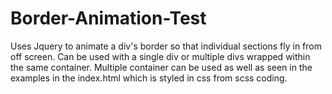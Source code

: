 # Border-Animation-Test
Uses Jquery to animate a div's border so that individual sections fly in from off screen. Can be used with a single div 
or multiple divs wrapped within the same container. Multiple container can be used as well as seen in the examples in
the index.html which is styled in css from scss coding.
